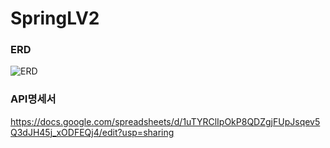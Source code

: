 # SpringLV2

### ERD

![ERD](https://user-images.githubusercontent.com/80087131/233611660-58567719-ac34-4464-85f4-3e720181bace.png)


### API명세서
https://docs.google.com/spreadsheets/d/1uTYRClIpOkP8QDZgjFUpJsqev5Q3dJH45j_xODFEQj4/edit?usp=sharing

